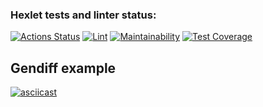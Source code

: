 ### Hexlet tests and linter status:
[![Actions Status](https://github.com/milanych/frontend-project-lvl2/workflows/hexlet-check/badge.svg)](https://github.com/milanych/frontend-project-lvl2/actions) [![Lint](https://github.com/milanych/frontend-project-lvl2/actions/workflows/lint.yml/badge.svg)](https://github.com/milanych/frontend-project-lvl2/actions/workflows/lint.yml) [![Maintainability](https://api.codeclimate.com/v1/badges/6c9b30dbfc686abb4232/maintainability)](https://codeclimate.com/github/milanych/frontend-project-lvl2/maintainability) [![Test Coverage](https://api.codeclimate.com/v1/badges/6c9b30dbfc686abb4232/test_coverage)](https://codeclimate.com/github/milanych/frontend-project-lvl2/test_coverage)

## Gendiff example
[![asciicast](https://asciinema.org/a/mhriB8aolThLdm4Mv2XtYa4hQ.svg)](https://asciinema.org/a/mhriB8aolThLdm4Mv2XtYa4hQ)